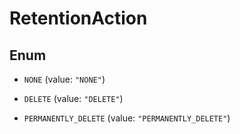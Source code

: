 

# RetentionAction

## Enum


* `NONE` (value: `"NONE"`)

* `DELETE` (value: `"DELETE"`)

* `PERMANENTLY_DELETE` (value: `"PERMANENTLY_DELETE"`)



